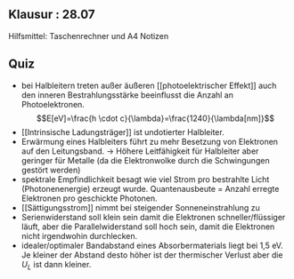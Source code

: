 ## Klausur : 28.07
Hilfsmittel: Taschenrechner und A4 Notizen

## Quiz
- bei Halbleitern treten außer äußeren [[photoelektrischer Effekt]] auch den inneren Bestrahlungsstärke beeinflusst die Anzahl an Photoelektronen.
$$E[eV]=\frac{h \cdot c}{\lambda}=\frac{1240}{\lambda[nm]}$$
- [[Intrinsische Ladungsträger]] ist undotierter Halbleiter.
- Erwärmung eines Halbleiters führt zu mehr Besetzung von Elektronen auf den Leitungsband. -> Höhere Leitfähigkeit für Halbleiter aber geringer für Metalle (da die Elektronwolke durch die Schwingungen gestört werden)
- spektrale Empfindlichkeit besagt wie viel Strom pro bestrahlte Licht (Photonenenergie) erzeugt wurde. Quantenausbeute = Anzahl erregte Elektronen pro geschickte Photonen.
- [[Sättigungsstrom]] nimmt bei steigender Sonneneinstrahlung zu
- Serienwiderstand soll klein sein damit die Elektronen schneller/flüssiger läuft, aber die Parallelwiderstand soll hoch sein, damit die Elektronen nicht irgendwohin durchlecken.
- idealer/optimaler Bandabstand eines Absorbermaterials liegt bei 1,5 eV. Je kleiner der Abstand desto höher ist der thermischer Verlust aber die $U_L$ ist dann kleiner.